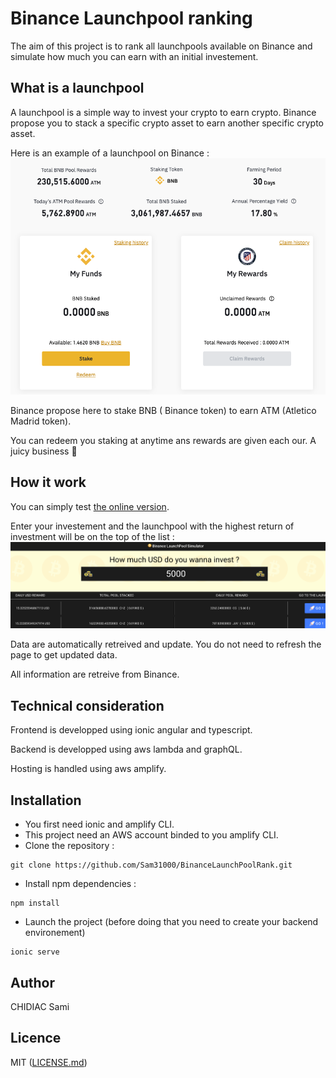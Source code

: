 # Binance Launchpool ranking
The aim of this project is to rank all launchpools available on Binance and simulate how much you can earn with an initial investement.

## What is a launchpool
A launchpool is a simple way to invest your crypto to earn crypto. Binance propose you to stack a specific crypto asset to earn another specific crypto asset.

Here is an example of a launchpool on Binance : 
![Binance Example](./docAssets/binanceScreenshot.png)

Binance propose here to stake BNB ( Binance token) to earn ATM (Atletico Madrid token).

You can redeem you staking at anytime ans rewards are given each our. A juicy business :star_struck:

## How it work

You can simply test [the online version](https://dev.d35g55g14e3o5a.amplifyapp.com/rank-page).

Enter your investement and the launchpool with the highest return of investment will be on the top of the list :
![application screenshot](./docAssets/app-screen-1.png)

Data are automatically retreived and update. You do not need to refresh the page to get updated data.

All information are retreive from Binance.

## Technical consideration

Frontend is developped using ionic angular and typescript.

Backend is developped using aws lambda and graphQL.

Hosting is handled using aws amplify.

## Installation

* You first need ionic and amplify CLI.
* This project need an AWS account binded to you amplify CLI.
* Clone the repository :

```
git clone https://github.com/Sam31000/BinanceLaunchPoolRank.git
```

* Install npm dependencies :
```
npm install
```

* Launch the project (before doing that you need to create your backend environement)
```
ionic serve
```


## Author

CHIDIAC Sami

## Licence

MIT ([LICENSE.md](./LICENSE.md))